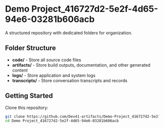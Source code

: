 # Demo Project_416727d2-5e2f-4d65-94e6-03281b606acb
A structured repository with dedicated folders for organization.

## Folder Structure

- **code/** - Store all source code files
- **artifacts/** - Store build outputs, documentation, and other generated content
- **logs/** - Store application and system logs
- **transcripts/** - Store conversation transcripts and records

## Getting Started

Clone this repository:
```bash
git clone https://github.com/Dev41-artifacts/Demo-Project_416727d2-5e2f-4d65-94e6-03281b606acb
cd Demo Project_416727d2-5e2f-4d65-94e6-03281b606acb
```
